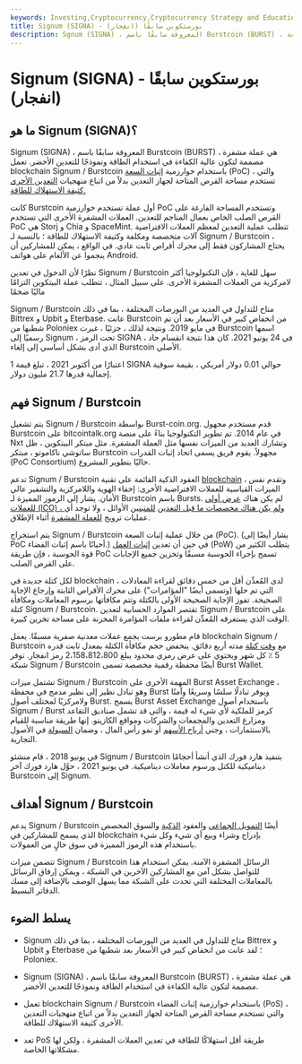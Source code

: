 ```yaml
---
keywords: Investing,Cryptocurrency,Cryptocurrency Strategy and Education,Strategy and Education
title: Signum (SIGNA) - بورستكوين سابقًا (انفجار)
description: Sgnum (SIGNA) ، المعروفة سابقًا باسم Burstcoin (BURST) ، هي عملة مشفرة تدعم العقود الذكية والأصول الرقمية وتستخدم خوارزمية تعدين موفرة للطاقة لإثبات السعة.
---
```


# Signum (SIGNA) - بورستكوين سابقًا (انفجار)
## ما هو Signum (SIGNA)؟

Signum (SIGNA) ، المعروفة سابقًا باسم Burstcoin (BURST) ، هي عملة مشفرة مصممة لتكون عالية الكفاءة في استخدام الطاقة ونموذجًا للتعدين الأخضر. تعمل blockchain Signum / Burstcoin باستخدام خوارزمية [إثبات السعة](/proof-capacity-cryptocurrency) (PoC) ، والتي تستخدم مساحة القرص المتاحة لجهاز التعدين بدلاً من اتباع منهجيات [التعدين الأخرى كثيفة الاستهلاك للطاقة.](/bitcoin-mining)

كانت Burstcoin أول عملة تستخدم خوارزمية PoC وتستخدم المساحة الفارغة على القرص الصلب الخاص بعمال المناجم للتعدين. العملات المشفرة الأخرى التي تستخدم PoC هي Storj و Chia و SpaceMint. تتطلب عملية التعدين لمعظم العملات الافتراضية آلات متخصصة ومكلفة وكثيفة الاستهلاك للطاقة ؛ بالنسبة لـ Signum / Burstcoin ، يحتاج المشاركون فقط إلى محرك أقراص ثابت عادي. في الواقع ، يمكن للمشاركين أن ينجموا عن الألغام على هواتف Android.

نظرًا لأن الدخول في تعدين Signum / Burstcoin سهل للغاية ، فإن التكنولوجيا أكثر لامركزية من العملات المشفرة الأخرى. على سبيل المثال ، تتطلب عملة البيتكوين التزامًا ماليًا ضخمًا

Signum / Burstcoin متاح للتداول في العديد من البورصات المختلفة ، بما في ذلك Bittrex و Upbit و Eterbase. عانت Burstcoin من انخفاض كبير في الأسعار بعد أن تم شطبها من Poloniex في مايو 2019. ونتيجة لذلك ، جزئيًا ، غيرت Burstcoin اسمها رسميًا إلى Signum ، تحت الرمز SIGNA ، في 24 يونيو 2021. كان هذا نتيجة انقسام حاد الذي أدى بشكل أساسي إلى إلغاء Burstcoin الأصلي.

اعتبارًا من أكتوبر 2021 ، تبلغ قيمة 1 SIGNA حوالي 0.01 دولار أمريكي ، بقيمة سوقية إجمالية قدرها 21.7 مليون دولار.

## فهم Signum / Burstcoin

يتم تشغيل Signum / Burstcoin بواسطة Burst-coin.org. قدم مستخدم مجهول Burstcoin على bitcointalk.org في عام 2014. تم تطوير التكنولوجيا بناءً على منصة Nxt وتشارك العديد من الميزات نفسها مثل العملة المشفرة. مثل مبتكر البيتكوين ، ظل ساتوشي ناكاموتو ، مبتكر Burstcoin مجهولاً. يقوم فريق يسمى اتحاد إثبات القدرات (PoC Consortium) حاليًا بتطوير المشروع.

تدعم Signum / Burstcoin العقود الذكية القائمة على تقنية [blockchain](/blockchain) ، وتقدم نفس الميزات القياسية للعملات الافتراضية الأخرى: إخفاء الهوية واللامركزية والتشفير عالي الأمان. يشار إلى الرموز المميزة لـ Burstcoin باسم Bursts. لم يكن هناك [عرض أولي للعملات (ICO) ، ولم يكن هناك مخصصات ما قبل التعدين](/initial-coin-offering-ico) [للمتبنين](/airdrop-cryptocurrency) الأوائل ، ولا توجد أي عمليات ترويج [للعملة المشفرة](/airdrop-cryptocurrency) أثناء الإطلاق.

يتم استخراج Signum / Burstcoin من خلال عملية إثبات السعة (PoC). (يشار أيضًا إلى PoC أحيانًا باسم إثبات الفضاء.) في حين أن تعدين [إثبات العمل](/proof-work) (PoW) يتطلب الكثير من قوة الحوسبة ، فإن طريقة PoC تسمح بإجراء الحوسبة مسبقًا وتخزين جميع الإجابات على القرص الصلب.

لكل كتلة جديدة في blockchain ، لدى المُعدِّن أقل من خمس دقائق لقراءة المعادلات التي تم حلها (وتسمى أيضًا "المؤامرات") على محرك الأقراص الثابتة وإرجاع الإجابة الصحيحة. تفوز الإجابة الصحيحة الأولى بالكتلة وتتم مكافأتها برسوم المعاملات ومكافأة كتلة Signum / Burstcoin. تقتصر الموارد الحسابية لتعدين Signum / Burstcoin على الوقت الذي يستغرقه المُعدِّن لقراءة ملفات المؤامرة المخزنة على مساحة تخزين كبيرة.

قام مطورو برست بجمع عملات معدنية صفرية مسبقًا. يعمل blockchain Signum / Burstcoin مع [وقت كتلة](/block-time-cryptocurrency) مدته أربع دقائق. ينخفض حجم مكافأة الكتلة بمعدل ثابت قدره 5 ٪ كل شهر ويحتوي على عرض رمزي محدود يبلغ 2،158،812،800 رمز انفجار. توفر شبكة Signum / Burstcoin أيضًا محفظة رقمية مخصصة تسمى Burst Wallet.

تشتمل ميزات Signum / Burstcoin المهمة الأخرى على Burst Asset Exchange ، وهو تبادل نظير إلى نظير مدمج في محفظة Burst ويوفر تبادلًا سلسًا وسريعًا وآمنًا ولامركزيًا لمختلف أصول Burst. يسمح Burst Asset Exchange باستخدام أصول Signum / Burst كرمز للملكية لأي شيء له قيمة ، والتي قد تشمل صناديق التقاعد ومزارع التعدين والمجمعات والشركات ومواقع الكازينو. إنها طريقة مناسبة للقيام بالاستثمارات ، وجني [أرباح الأسهم](/dividend) أو نمو رأس المال ، وضمان [السيولة](/liquidity) في الأصول التجارية.

في يونيو 2018 ، قام منشئو Signum / Burstcoin بتنفيذ هارد فورك الذي أنشأ أحجامًا ديناميكية للكتل ورسوم معاملات ديناميكية. في يونيو 2021 ، حوَّل هارد فورك آخر Burstcoin إلى Signum.

## أهداف Signum / Burstcoin

يدعم Signum / Burstcoin أيضًا [التمويل الجماعي](/crowdfunding) والعقود [الذكية](/smart-contracts) والسوق المخصص الذي يسمح للمشاركين في blockchain بإدراج وشراء وبيع أي شيء وكل شيء باستخدام هذه الرموز المميزة في سوق خالٍ من العمولات.

تتضمن ميزات Signum / Burstcoin الرسائل المشفرة الآمنة. يمكن استخدام هذا للتواصل بشكل آمن مع المشاركين الآخرين في الشبكة ، ويمكن إرفاق الرسائل بالمعاملات المختلفة التي تحدث على الشبكة مما يسهل الوصف بالإضافة إلى مسك الدفاتر البسيط.

## يسلط الضوء

- Signum متاح للتداول في العديد من البورصات المختلفة ، بما في ذلك Bittrex و Upbit و Eterbase ؛ لقد عانت من انخفاض كبير في الأسعار بعد شطبها من Poloniex.

- Signum (SIGNA) ، المعروفة سابقًا باسم Burstcoin (BURST) ، هي عملة مشفرة مصممة لتكون عالية الكفاءة في استخدام الطاقة ونموذجًا للتعدين الأخضر.

- تعمل blockchain Signum / Burstcoin باستخدام خوارزمية إثبات الفضاء (PoS) ، والتي تستخدم مساحة القرص المتاحة لجهاز التعدين بدلاً من اتباع منهجيات التعدين الأخرى كثيفة الاستهلاك للطاقة.

- تعد PoS طريقة أقل استهلاكًا للطاقة في تعدين العملات المشفرة ، ولكن لها مشكلاتها الخاصة.

